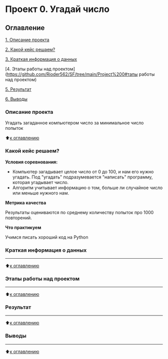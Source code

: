 # Проект 0. Угадай число

## Оглавление
[1. Описание проекта](https://github.com/Rioder562/SF/tree/main/Project%200#описание-проекта)

[2. Какой кейс решаем?](https://github.com/Rioder562/SF/tree/main/Project%200#какой-кейс-решаем)

[3. Краткая информация о данных](https://github.com/Rioder562/SF/tree/main/Project%200#краткая-информация-о-данных)

[4. Этапы работы над проектом](https://github.com/Rioder562/SF/tree/main/Project%200#тапы работы над проектом)

[5. Результат](https://github.com/Rioder562/SF/tree/main/Project%200#результат)

[6. Выводы](https://github.com/Rioder562/SF/tree/main/Project%200#выводы)

### Описание проекта
Угадать загаданное компьютером число за минимальное число попыток

:arrow_up:[к оглавлению](https://github.com/Rioder562/SF/tree/main/Project%200#оглавление)


### Какой кейс решаем?

**Условия соревнования:**
- Компьютер загадывает целое число от 0 до 100, и нам его нужно угадать. Под "угадать" подразумевается "написать" программу, которая угадывает число.
- Алгоритм учитывает информацию о том, больше ли случайное число или меньше нужного нам.

**Метрика качества**

Результаты оцениваются по среднему количеству попыток про 1000 повторений.

**Что практикуем**

Учимся писать хороший код на Python


### Краткая информация о данных
****

:arrow_up:[к оглавлению](https://github.com/Rioder562/SF/tree/main/Project%200#оглавление)


### Этапы работы над проектом
****

:arrow_up:[к оглавлению](https://github.com/Rioder562/SF/tree/main/Project%200#оглавление)


### Результат
****

:arrow_up:[к оглавлению](https://github.com/Rioder562/SF/tree/main/Project%200#оглавление)


### Выводы
****

:arrow_up:[к оглавлению](https://github.com/Rioder562/SF/tree/main/Project%200#оглавление)